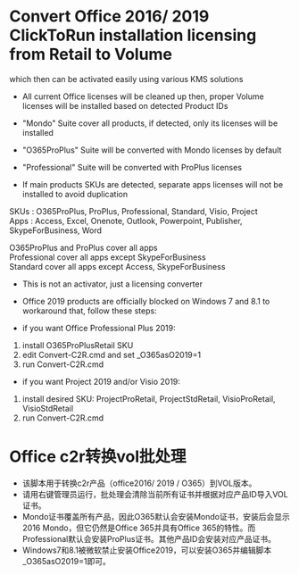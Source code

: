 # Convert Office 2016/ 2019 ClickToRun installation licensing from Retail to Volume

which then can be activated easily using various KMS solutions

 - All current Office licenses will be cleaned up
then, proper Volume licenses will be installed based on detected Product IDs

 - "Mondo" Suite cover all products, if detected, only its licenses will be installed

 - "O365ProPlus" Suite will be converted with Mondo licenses by default

 - "Professional" Suite will be converted with ProPlus licenses

 - If main products SKUs are detected, separate apps licenses will not be installed to avoid duplication

SKUs : O365ProPlus, ProPlus, Professional, Standard, Visio, Project  
Apps : Access, Excel, Onenote, Outlook, Powerpoint, Publisher, SkypeForBusiness, Word  

O365ProPlus and ProPlus cover all apps  
Professional cover all apps except SkypeForBusiness  
Standard cover all apps except Access, SkypeForBusiness  

 - This is not an activator, just a licensing converter

 - Office 2019 products are officially blocked on Windows 7 and 8.1
to workaround that, follow these steps:

 - if you want Office Professional Plus 2019:  
 1) install O365ProPlusRetail SKU  
 2) edit Convert-C2R.cmd and set _O365asO2019=1  
 3) run Convert-C2R.cmd  

 - if you want Project 2019 and/or Visio 2019:  
 1) install desired SKU: ProjectProRetail, ProjectStdRetail, VisioProRetail, VisioStdRetail  
 2) run Convert-C2R.cmd  
 
# Office c2r转换vol批处理
 - 该脚本用于转换c2r产品（office2016/ 2019 / O365）到VOL版本。  
 - 请用右键管理员运行，批处理会清除当前所有证书并根据对应产品ID导入VOL证书。  
 - Mondo证书覆盖所有产品，因此O365默认会安装Mondo证书，安装后会显示2016 Mondo，但它仍然是Office 365并具有Office 365的特性。而Professional默认会安装ProPlus证书。其他产品ID会安装对应产品证书。  
 - Windows7和8.1被微软禁止安装Office2019，可以安装O365并编辑脚本_O365asO2019=1即可。  
 